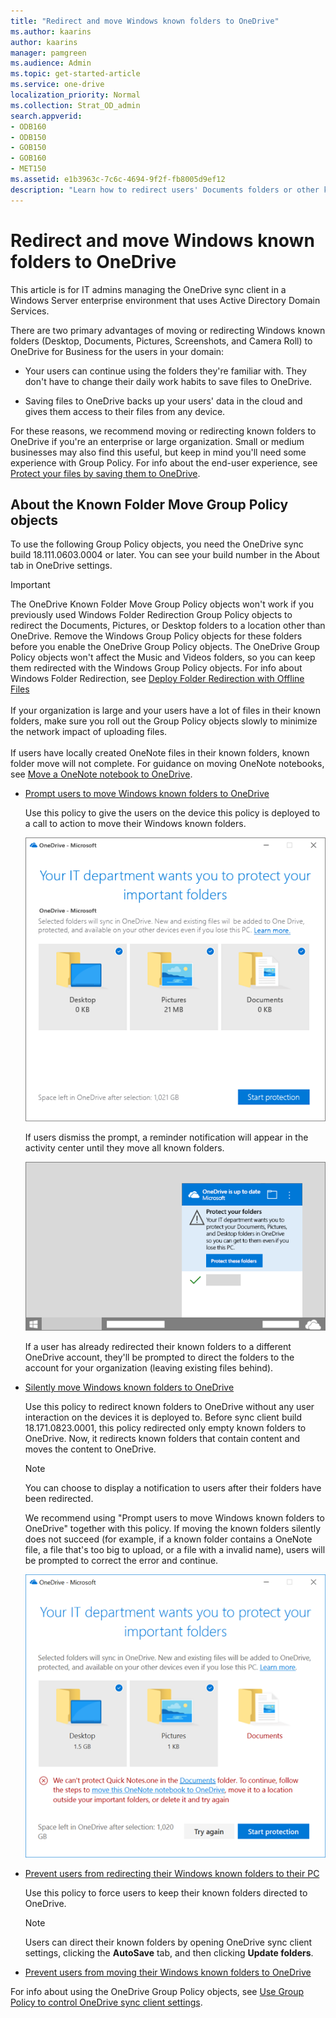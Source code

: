 ```yaml
---
title: "Redirect and move Windows known folders to OneDrive"
ms.author: kaarins
author: kaarins
manager: pamgreen
ms.audience: Admin
ms.topic: get-started-article
ms.service: one-drive
localization_priority: Normal
ms.collection: Strat_OD_admin
search.appverid:
- ODB160
- ODB150
- GOB150
- GOB160
- MET150
ms.assetid: e1b3963c-7c6c-4694-9f2f-fb8005d9ef12
description: "Learn how to redirect users' Documents folders or other known folders to OneDrive. "
---
```


# Redirect and move Windows known folders to OneDrive

This article is for IT admins managing the OneDrive sync client in a Windows Server enterprise environment that uses Active Directory Domain Services. 
  
There are two primary advantages of moving or redirecting Windows known folders (Desktop, Documents, Pictures, Screenshots, and Camera Roll) to OneDrive for Business for the users in your domain:
  
- Your users can continue using the folders they're familiar with. They don't have to change their daily work habits to save files to OneDrive.
    
- Saving files to OneDrive backs up your users' data in the cloud and gives them access to their files from any device.
    
For these reasons, we recommend moving or redirecting known folders to OneDrive if you're an enterprise or large organization. Small or medium businesses may also find this useful, but keep in mind you'll need some experience with Group Policy. For info about the end-user experience, see [Protect your files by saving them to OneDrive](https://support.office.com/article/d61a7930-a6fb-4b95-b28a-6552e77c3057).
  
## About the Known Folder Move Group Policy objects

To use the following Group Policy objects, you need the OneDrive sync build 18.111.0603.0004 or later. You can see your build number in the About tab in OneDrive settings. 

> [!IMPORTANT]
   > The OneDrive Known Folder Move Group Policy objects won't work if you previously used Windows Folder Redirection Group Policy objects to redirect the Documents, Pictures, or Desktop folders to a location other than OneDrive. Remove the Windows Group Policy objects for these folders before you enable the OneDrive Group Policy objects. The OneDrive Group Policy objects won't affect the Music and Videos folders, so you can keep them redirected with the Windows Group Policy objects. For info about Windows Folder Redirection, see [Deploy Folder Redirection with Offline Files](/windows-server/storage/folder-redirection/deploy-folder-redirection)<br><br>If your organization is large and your users have a lot of files in their known folders, make sure you roll out the Group Policy objects slowly to minimize the network impact of uploading files. <br><br>If users have locally created OneNote files in their known folders, known folder move will not complete. For guidance on moving OneNote notebooks, see [Move a OneNote notebook to OneDrive](https://support.office.com/article/0af0a141-0bdf-49ab-9e50-45dbcca44082).    
  
- [Prompt users to move Windows known folders to OneDrive](use-group-policy.md#KFMOptInWithWizard)
    
    Use this policy to give the users on the device this policy is deployed to a call to action to move their Windows known folders. 

    ![Screenshot of the dialog box that prompts users to protect their important folders](media/protect-important-folders-gpo.png)

    If users dismiss the prompt, a reminder notification will appear in the activity center until they move all known folders. 

    ![Screenshot of the notification that reminds users to protect their important folders](media/protect-important-folders-notification.png)

    If a user has already redirected their known folders to a different OneDrive account, they'll be prompted to direct the folders to the account for your organization (leaving existing files behind).
  
- [Silently move Windows known folders to OneDrive](use-group-policy.md#KFMOptInNoWizard)
    
    Use this policy to redirect known folders to OneDrive without any user interaction on the devices it is deployed to. Before sync client build 18.171.0823.0001, this policy redirected only empty known folders to OneDrive. Now, it redirects known folders that contain content and moves the content to OneDrive.

    > [!NOTE]
    > You can choose to display a notification to users after their folders have been redirected.  
 
    We recommend using "Prompt users to move Windows known folders to OneDrive" together with this policy. If moving the known folders silently does not succeed (for example, if a known folder contains a OneNote file, a file that's too big to upload, or a file with a invalid name), users will be prompted to correct the error and continue. 

    ![Screenshot of prompting users after silent known folder move fails](media/failedKFM.png)
   
- [Prevent users from redirecting their Windows known folders to their PC](use-group-policy.md#KFMBlockOptOut)
    
    Use this policy to force users to keep their known folders directed to OneDrive.
    
    > [!NOTE]
    > Users can direct their known folders by opening OneDrive sync client settings, clicking the **AutoSave** tab, and then clicking **Update folders**. 
  
- [Prevent users from moving their Windows known folders to OneDrive](use-group-policy.md#BlockKnownFolderMove)
    
For info about using the OneDrive Group Policy objects, see [Use Group Policy to control OneDrive sync client settings](use-group-policy.md).
  

